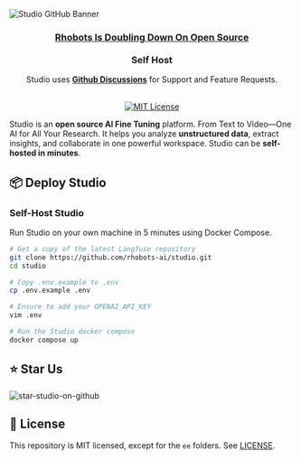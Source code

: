 ![Studio GitHub Banner](https://rhstudio.s3.ap-south-1.amazonaws.com/images/github-banner.png)

<div align="center">
   <div>
      <h3>
        <a href="https://langfuse.com/blog/2025-06-04-open-sourcing-langfuse-product">
            <strong>Rhobots Is Doubling Down On Open Source</strong>
         </a> <br> <br>
        <strong>Self Host</strong>
      </h3>
   </div>

   <span>Studio uses <a href="https://github.com/orgs/rhobots-ai/discussions"><strong>Github Discussions</strong></a>  for Support and Feature Requests.</span>
   <br/>
   <br/>
   <div>
   </div>
</div>

<p align="center">
   <a href="https://github.com/rhobots-ai/Studio/blob/main/LICENSE">
   <img src="https://img.shields.io/badge/License-MIT-E11311.svg" alt="MIT License">
   </a>
</p>

Studio is an **open source AI Fine Tuning** platform.
From Text to Video—One AI for All Your Research.
It helps you analyze **unstructured data**, extract insights, and collaborate in one powerful workspace. Studio can be **self-hosted in minutes**.

## 📦 Deploy Studio

### Self-Host Studio

Run Studio on your own machine in 5 minutes using Docker Compose.

  ```bash
  # Get a copy of the latest Langfuse repository
  git clone https://github.com/rhobots-ai/studio.git
  cd studio
  
  # Copy .env.example to .env
  cp .env.example .env
  
  # Ensure to add your OPENAI_API_KEY
  vim .env

  # Run the Studio docker compose
  docker compose up
  ```

## ⭐️ Star Us

![star-studio-on-github](https://documentlm.s3.ap-south-1.amazonaws.com/images/github-star.gif)

## 🥇 License

This repository is MIT licensed, except for the `ee` folders. See [LICENSE](LICENSE).
